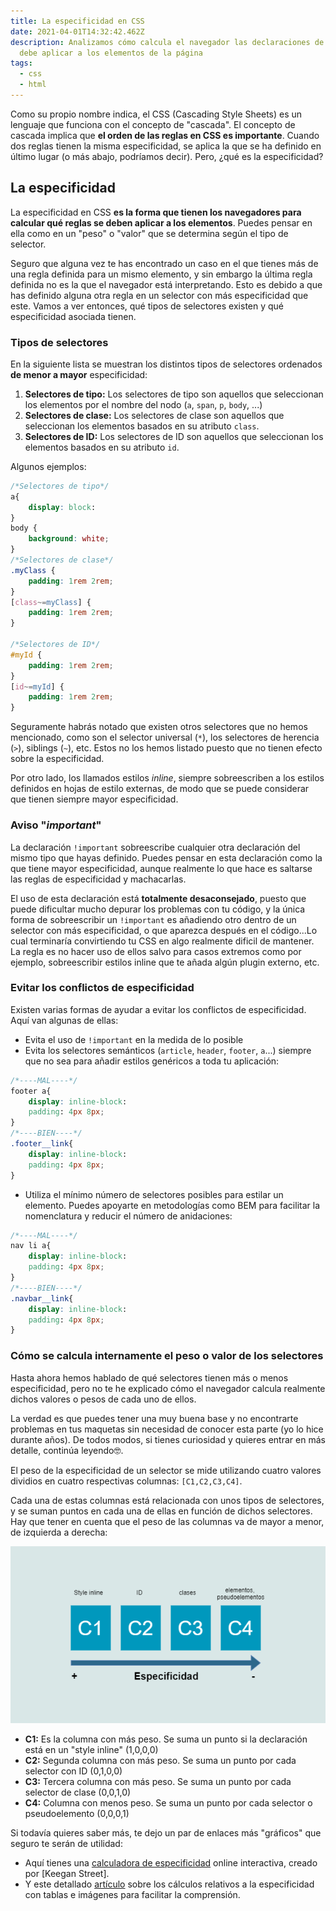 ```yaml
---
title: La especificidad en CSS
date: 2021-04-01T14:32:42.462Z
description: Analizamos cómo calcula el navegador las declaraciones de CSS que
  debe aplicar a los elementos de la página
tags:
  - css
  - html
---
```

Como su propio nombre indica, el CSS (Cascading Style Sheets) es un lenguaje que funciona con el concepto de "cascada". El concepto de cascada implica que **el orden de las reglas en CSS es importante**. Cuando dos reglas tienen la misma especificidad, se aplica la que se ha definido en último lugar (o más abajo, podríamos decir). Pero, ¿qué es la especificidad?

## La especificidad

La especificidad en CSS **es la forma que tienen los navegadores para calcular qué reglas se deben aplicar a los elementos**. Puedes pensar en ella como en un "peso" o "valor" que se determina según el tipo de selector.

Seguro que alguna vez te has encontrado un caso en el que tienes más de una regla definida para un mismo elemento, y sin embargo la última regla definida no es la que el navegador está interpretando. Esto es debido a que has definido alguna otra regla en un selector con más especificidad que este. Vamos a ver entonces, qué tipos de selectores existen y qué especificidad asociada tienen.

### Tipos de selectores

En la siguiente lista se muestran los distintos tipos de selectores ordenados **de menor a mayor** especificidad:

1. **Selectores de tipo:** Los selectores de tipo son aquellos que seleccionan los elementos por el nombre del nodo (`a`, `span`, `p`, `body`, ...)
2. **Selectores de clase:** Los selectores de clase son aquellos que seleccionan los elementos basados en su atributo `class`.
3. **Selectores de ID:** Los selectores de ID son aquellos que seleccionan los elementos basados en su atributo `id`.

Algunos ejemplos:

```css
/*Selectores de tipo*/
a{
    display: block:
}
body {
    background: white;
}
/*Selectores de clase*/
.myClass {
    padding: 1rem 2rem;
}
[class~=myClass] {
    padding: 1rem 2rem;
}

/*Selectores de ID*/
#myId {
    padding: 1rem 2rem;
}
[id~=myId] {
    padding: 1rem 2rem;
}
```

Seguramente habrás notado que existen otros selectores que no hemos mencionado, como son el selector universal (`*`), los selectores de herencia (`>`), siblings (`~`), etc. Estos no los hemos listado puesto que no tienen efecto sobre la especificidad.

Por otro lado, los llamados estilos *inline*, siempre sobreescriben a los estilos definidos en hojas de estilo externas, de modo que se puede considerar que tienen siempre mayor especificidad.

### Aviso "*important*"

La declaración `!important` sobreescribe cualquier otra declaración del mismo tipo que hayas definido. Puedes pensar en esta declaración como la que tiene mayor especificidad, aunque realmente lo que hace es saltarse las reglas de especificidad y machacarlas.

El uso de esta declaración está **totalmente desaconsejado**, puesto que puede dificultar mucho depurar los problemas con tu código, y la única forma de sobreescribir un `!important` es añadiendo otro dentro de un selector con más especificidad, o que aparezca después en el código...Lo cual terminaría convirtiendo tu CSS en algo realmente dificil de mantener. La regla es no hacer uso de ellos salvo para casos extremos como por ejemplo, sobreescribir estilos inline que te añada algún plugin externo, etc.

### Evitar los conflictos de especificidad

Existen varias formas de ayudar a evitar los conflictos de especificidad. Aquí van algunas de ellas:

* Evita el uso de `!important` en la medida de lo posible
* Evita los selectores semánticos (`article`, `header`, `footer`, `a`...) siempre que no sea para añadir estilos genéricos a toda tu aplicación:

```css
/*----MAL----*/
footer a{
    display: inline-block:
    padding: 4px 8px;
}
/*----BIEN----*/
.footer__link{
    display: inline-block:
    padding: 4px 8px;
}
```

* Utiliza el mínimo número de selectores posibles para estilar un elemento. Puedes apoyarte en metodologías como BEM para facilitar la nomenclatura y reducir el número de anidaciones:

```css
/*----MAL----*/
nav li a{
    display: inline-block:
    padding: 4px 8px;
}
/*----BIEN----*/
.navbar__link{
    display: inline-block:
    padding: 4px 8px;
}
```

### Cómo se calcula internamente el peso o valor de los selectores

Hasta ahora hemos hablado de qué selectores tienen más o menos especificidad, pero no te he explicado cómo el navegador calcula realmente dichos valores o pesos de cada uno de ellos.

La verdad es que puedes tener una muy buena base y no encontrarte problemas en tus maquetas sin necesidad de conocer esta parte (yo lo hice durante años). De todos modos, si tienes curiosidad y quieres entrar en más detalle, continúa leyendo🤓.

El peso de la especificidad de un selector se mide utilizando cuatro valores dividios en cuatro respectivas columnas: `[C1,C2,C3,C4]`.

Cada una de estas columnas está relacionada con unos tipos de selectores, y se suman puntos en cada una de ellas en función de dichos selectores. Hay que tener en cuenta que el peso de las columnas va de mayor a menor, de izquierda a derecha:

![specificity graphic](especificidad.png "specificity graphic")

* **C1:** Es la columna con más peso. Se suma un punto si la declaración está en un "style inline" (1,0,0,0)
* **C2:** Segunda columna con más peso. Se suma un punto por cada selector con ID (0,1,0,0)
* **C3:** Tercera columna con más peso. Se suma un punto por cada selector de clase (0,0,1,0)
* **C4:** Columna con menos peso. Se suma un punto por cada selector o pseudoelemento (0,0,0,1)

Si todavía quieres saber más, te dejo un par de enlaces más "gráficos" que seguro te serán de utilidad:

* Aquí tienes una [calculadora de especificidad](https://specificity.keegan.st/) online interactiva, creado por \[Keegan Street].
* Y este detallado [artículo](https://devopedia.org/css-specificity) sobre los cálculos relativos a la especificidad con tablas e imágenes para facilitar la comprensión.